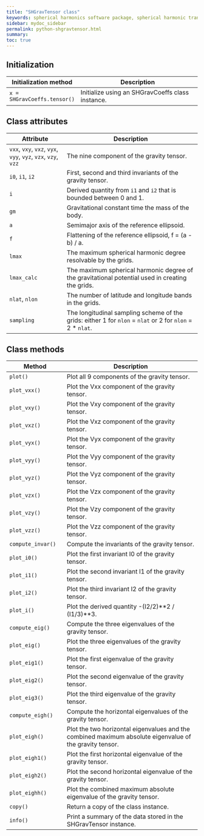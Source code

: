 ```yaml
---
title: "SHGravTensor class"
keywords: spherical harmonics software package, spherical harmonic transform, legendre functions, multitaper spectral analysis, fortran, Python, gravity, magnetic field
sidebar: mydoc_sidebar
permalink: python-shgravtensor.html
summary: 
toc: true
---
```


<style>
table:nth-of-type(n) {
    display:table;
    width:100%;
}
table:nth-of-type(n) th:nth-of-type(2) {
    width:70%;
}
</style>

## Initialization

| Initialization method | Description |
| --------------------- | ----------- |
| `x = SHGravCoeffs.tensor()` | Initialize using an SHGravCoeffs class instance. |

## Class attributes

| Attribute | Description |
| --------- | ----------- |
| `vxx`, `vxy`, `vxz`, `vyx`, `vyy`, `vyz`, `vzx`, `vzy`, `vzz`| The nine component of the gravity tensor. |
| `i0`, `i1`, `i2` | First, second and third invariants of the gravity tensor. |
| `i` | Derived quantity from `i1` and `i2` that is bounded between 0 and 1. |
| `gm` | Gravitational constant time the mass of the body. |
| `a` | Semimajor axis of the reference ellipsoid. |
| `f` | Flattening of the reference ellipsoid, f = (a - b) / a. |
| `lmax` | The maximum spherical harmonic degree resolvable by the grids. |
| `lmax_calc` | The maximum spherical harmonic degree of the gravitational potential used in creating the grids. |
| `nlat`, `nlon` | The number of latitude and longitude bands in the grids. |
| `sampling` | The longitudinal sampling scheme of the grids: either 1 for `nlon` = `nlat` or 2 for `nlon` = 2 * `nlat`. |

## Class methods

| Method | Description |
| ------ | ----------- |
| `plot()` | Plot all 9 components of the gravity tensor. |
| `plot_vxx()` | Plot the Vxx component of the gravity tensor. |
| `plot_vxy()` | Plot the Vxy component of the gravity tensor. |
| `plot_vxz()` | Plot the Vxz component of the gravity tensor. |
| `plot_vyx()` | Plot the Vyx component of the gravity tensor. |
| `plot_vyy()` | Plot the Vyy component of the gravity tensor. |
| `plot_vyz()` | Plot the Vyz component of the gravity tensor. |
| `plot_vzx()` | Plot the Vzx component of the gravity tensor. |
| `plot_vzy()` | Plot the Vzy component of the gravity tensor. |
| `plot_vzz()` | Plot the Vzz component of the gravity tensor. |
| `compute_invar()` | Compute the invariants of the gravity tensor. |
| `plot_i0()` | Plot the first invariant I0 of the gravity tensor. |
| `plot_i1()` | Plot the second invariant I1 of the gravity tensor. |
| `plot_i2()` | Plot the third invariant I2 of the gravity tensor. |
| `plot_i()` | Plot the derived quantity -(I2/2)\*\*2 / (I1/3)\*\*3. |
| `compute_eig()` | Compute the three eigenvalues of the gravity tensor. |
| `plot_eig()` | Plot the three eigenvalues of the gravity tensor. |
| `plot_eig1()` | Plot the first eigenvalue of the gravity tensor. |
| `plot_eig2()` | Plot the second eigenvalue of the gravity tensor. |
| `plot_eig3()` | Plot the third eigenvalue of the gravity tensor. |
| `compute_eigh()` | Compute the horizontal eigenvalues of the gravity tensor. |
| `plot_eigh()` | Plot the two horizontal eigenvalues and the combined maximum absolute eigenvalue of the gravity tensor. |
| `plot_eigh1()` | Plot the first horizontal eigenvalue of the gravity tensor.|
| `plot_eigh2()` | Plot the second horizontal eigenvalue of the gravity tensor. |
| `plot_eighh()` | Plot the combined maximum absolute eigenvalue of the gravity tensor.|
| `copy()` | Return a copy of the class instance. |
| `info()` | Print a summary of the data stored in the SHGravTensor instance. |

